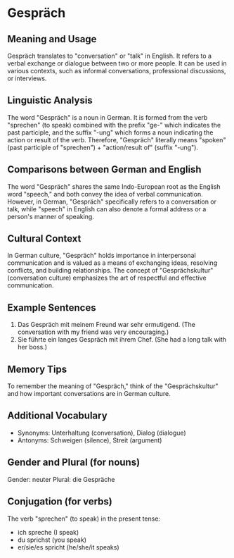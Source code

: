 # Gespräch
## Meaning and Usage
Gespräch translates to "conversation" or "talk" in English. It refers to a verbal exchange or dialogue between two or more people. It can be used in various contexts, such as informal conversations, professional discussions, or interviews.

## Linguistic Analysis
The word "Gespräch" is a noun in German. It is formed from the verb "sprechen" (to speak) combined with the prefix "ge-" which indicates the past participle, and the suffix "-ung" which forms a noun indicating the action or result of the verb. Therefore, "Gespräch" literally means "spoken" (past participle of "sprechen") + "action/result of" (suffix "-ung").

## Comparisons between German and English
The word "Gespräch" shares the same Indo-European root as the English word "speech," and both convey the idea of verbal communication. However, in German, "Gespräch" specifically refers to a conversation or talk, while "speech" in English can also denote a formal address or a person's manner of speaking.

## Cultural Context
In German culture, "Gespräch" holds importance in interpersonal communication and is valued as a means of exchanging ideas, resolving conflicts, and building relationships. The concept of "Gesprächskultur" (conversation culture) emphasizes the art of respectful and effective communication.

## Example Sentences
1. Das Gespräch mit meinem Freund war sehr ermutigend. (The conversation with my friend was very encouraging.)
2. Sie führte ein langes Gespräch mit ihrem Chef. (She had a long talk with her boss.)

## Memory Tips
To remember the meaning of "Gespräch," think of the "Gesprächskultur" and how important conversations are in German culture.

## Additional Vocabulary
- Synonyms: Unterhaltung (conversation), Dialog (dialogue)
- Antonyms: Schweigen (silence), Streit (argument)

## Gender and Plural (for nouns)
Gender: neuter
Plural: die Gespräche

## Conjugation (for verbs)
The verb "sprechen" (to speak) in the present tense:
- ich spreche (I speak)
- du sprichst (you speak)
- er/sie/es spricht (he/she/it speaks)
